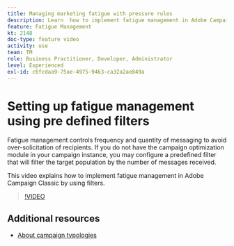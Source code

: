 ```yaml
---
title: Managing marketing fatigue with pressure rules
description: Learn  how to implement fatigue management in Adobe Campaign Classic by using filters.
feature: Fatigue Management
kt: 2148
doc-type: feature video
activity: use
team: TM
role: Business Practitioner, Developer, Administrator
level: Experienced
exl-id: c6fcdaa9-75ae-4975-9463-ca32a2ae849a
---
```

# Setting up fatigue management using pre defined filters

Fatigue management controls frequency and quantity of messaging to avoid over-solicitation of recipients. If you do not have the campaign optimization module in your campaign instance, you may configure a predefined filter that will filter the target population by the number of messages received.   

This video explains how to implement fatigue management in Adobe Campaign Classic by using filters.

>[!VIDEO](https://video.tv.adobe.com/v/25091?quality=12)

## Additional resources

* [About campaign typologies](https://docs.adobe.com/content/help/en/campaign-classic/using/orchestrating-campaigns/campaign-optimization/about-campaign-typologies.html)
